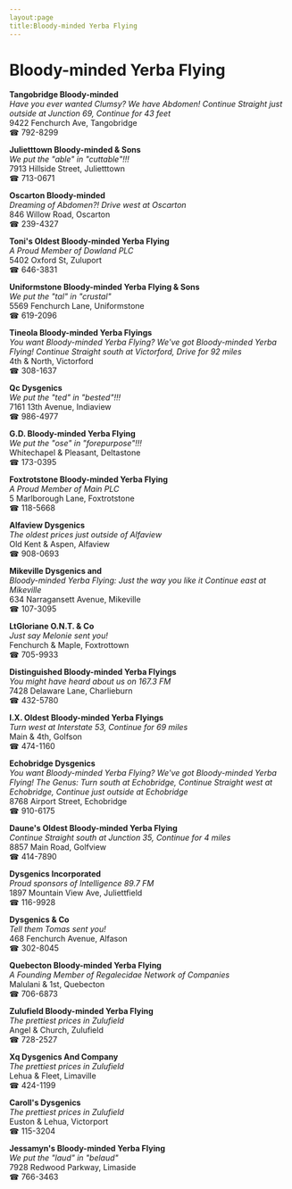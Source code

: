 ```yaml
---
layout:page
title:Bloody-minded Yerba Flying
---
```

# Bloody-minded Yerba Flying

**Tangobridge Bloody-minded**  
_Have you ever wanted Clumsy? We have Abdomen! 
Continue Straight just outside at Junction 69, Continue for 43 feet_  
9422 Fenchurch Ave, Tangobridge  
☎ 792-8299



**Julietttown Bloody-minded & Sons**  
_We put the "able" in "cuttable"!!!_  
7913 Hillside Street, Julietttown  
☎ 713-0671



**Oscarton Bloody-minded**  
_Dreaming of Abdomen?! 
Drive west at Oscarton_  
846 Willow Road, Oscarton  
☎ 239-4327



**Toni's Oldest Bloody-minded Yerba Flying**  
_A Proud Member of Dowland PLC_  
5402 Oxford St, Zuluport  
☎ 646-3831



**Uniformstone Bloody-minded Yerba Flying & Sons**  
_We put the "tal" in "crustal"_  
5569 Fenchurch Lane, Uniformstone  
☎ 619-2096



**Tineola Bloody-minded Yerba Flyings**  
_You want Bloody-minded Yerba Flying? We've got Bloody-minded Yerba Flying! 
Continue Straight south at Victorford, Drive for 92 miles_  
4th & North, Victorford  
☎ 308-1637



**Qc Dysgenics**  
_We put the "ted" in "bested"!!!_  
7161 13th Avenue, Indiaview  
☎ 986-4977



**G.D. Bloody-minded Yerba Flying**  
_We put the "ose" in "forepurpose"!!!_  
Whitechapel & Pleasant, Deltastone  
☎ 173-0395



**Foxtrotstone Bloody-minded Yerba Flying**  
_A Proud Member of Main PLC_  
5 Marlborough Lane, Foxtrotstone  
☎ 118-5668



**Alfaview Dysgenics**  
_The oldest prices just outside of Alfaview_  
Old Kent & Aspen, Alfaview  
☎ 908-0693



**Mikeville Dysgenics and**  
_Bloody-minded Yerba Flying: Just the way you like it 
Continue east at Mikeville_  
634 Narragansett Avenue, Mikeville  
☎ 107-3095



**LtGloriane O.N.T. & Co**  
_Just say Melonie sent you!_  
Fenchurch & Maple, Foxtrottown  
☎ 705-9933



**Distinguished Bloody-minded Yerba Flyings**  
_You might have heard about us on 167.3 FM_  
7428 Delaware Lane, Charlieburn  
☎ 432-5780



**I.X. Oldest Bloody-minded Yerba Flyings**  
_Turn west at Interstate 53, Continue for 69 miles_  
Main & 4th, Golfson  
☎ 474-1160



**Echobridge Dysgenics**  
_You want Bloody-minded Yerba Flying? We've got Bloody-minded Yerba Flying! 
The Genus: Turn south at Echobridge, Continue Straight west at Echobridge, Continue just outside at Echobridge_  
8768 Airport Street, Echobridge  
☎ 910-6175



**Daune's Oldest Bloody-minded Yerba Flying**  
_Continue Straight south at Junction 35, Continue for 4 miles_  
8857 Main Road, Golfview  
☎ 414-7890



**Dysgenics Incorporated**  
_Proud sponsors of Intelligence 89.7 FM_  
1897 Mountain View Ave, Juliettfield  
☎ 116-9928



**Dysgenics & Co**  
_Tell them Tomas sent you!_  
468 Fenchurch Avenue, Alfason  
☎ 302-8045



**Quebecton Bloody-minded Yerba Flying**  
_A Founding Member of Regalecidae Network of Companies_  
Malulani & 1st, Quebecton  
☎ 706-6873



**Zulufield Bloody-minded Yerba Flying**  
_The prettiest prices in Zulufield_  
Angel & Church, Zulufield  
☎ 728-2527



**Xq Dysgenics And Company**  
_The prettiest prices in Zulufield_  
Lehua & Fleet, Limaville  
☎ 424-1199



**Caroll's Dysgenics**  
_The prettiest prices in Zulufield_  
Euston & Lehua, Victorport  
☎ 115-3204



**Jessamyn's Bloody-minded Yerba Flying**  
_We put the "laud" in "belaud"_  
7928 Redwood Parkway, Limaside  
☎ 766-3463




